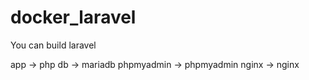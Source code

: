 # docker_laravel
You can build laravel

app -> php
db -> mariadb
phpmyadmin -> phpmyadmin
nginx -> nginx
